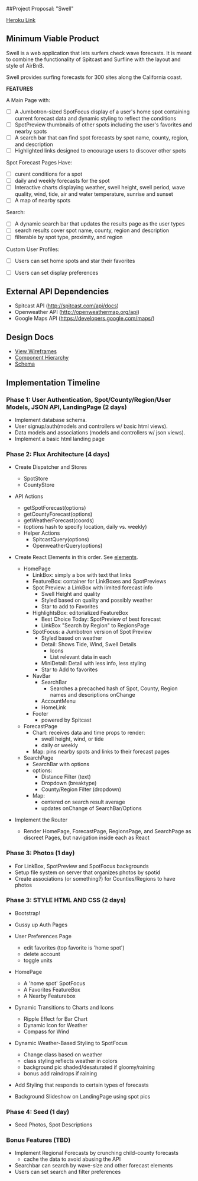 ##Project Proposal: "Swell"

[Heroku Link][heroku]

[heroku]: http://surfswell.herokuapp.com

## Minimum Viable Product

Swell is a web application that lets surfers check wave forecasts. It is meant to combine the functionality of Spitcast and Surfline with the layout and style of AirBnB.

Swell provides surfing forecasts for 300 sites along the California coast.

**FEATURES**

A Main Page with:
- [ ] A Jumbotron-sized SpotFocus display of a user's home spot containing current forecast data and dynamic styling to reflect the conditions
- [ ] SpotPreview thumbnails of other spots including the user's favorites and nearby spots
- [ ] A search bar that can find spot forecasts by spot name, county, region, and description
- [ ] Highlighted links designed to encourage users to discover other spots

Spot Forecast Pages Have:
- [ ] curent conditions for a spot
- [ ] daily and weekly forecasts for the spot
- [ ] Interactive charts displaying weather, swell height, swell period, wave quality, wind, tide, air and water temperature, sunrise and sunset
- [ ] A map of nearby spots

Search: 
- [ ] A dynamic search bar that updates the results page as the user types
- [ ] search results cover spot name, county, region and description
- [ ] filterable by spot type, proximity, and region

Custom User Profiles:
- [ ] Users can set home spots and star their favorites
- [ ] Users can set display preferences


## External API Dependencies
- Spitcast API (http://spitcast.com/api/docs)
- Openweather API (http://openweathermap.org/api)
- Google Maps API (https://developers.google.com/maps/)

## Design Docs
* [View Wireframes][view]
* [Component Hierarchy][elements]
* [Schema][db-schema]

[view]: ./docs/wireframes/views.png
[elements]: ./docs/wireframes/elements.txt
[db-schema]: ./docs/wireframes/db-schema.txt

## Implementation Timeline

### Phase 1: User Authentication, Spot/County/Region/User Models, JSON API, LandingPage (2 days)

* Implement database schema.
* User signup/auth(models and controllers w/ basic html views).
* Data models and associations (models and controllers w/ json views).
* Implement a basic html landing page

### Phase 2: Flux Architecture (4 days)

* Create Dispatcher and Stores
	* SpotStore
	* CountyStore
* API Actions
	* getSpotForecast(options)
	* getCountyForecast(options)
	* getWeatherForecast(coords)
	* (options hash to specify location, daily vs. weekly)
	* Helper Actions
		* SpitcastQuery(options)
		* OpenweatherQuery(options)

* Create React Elements in this order. See [elements][elements].
	* HomePage
		* LinkBox: simply a box with text that links
		* FeatureBox: container for LinkBoxes and SpotPreviews
		* Spot Preview: a LinkBox with limited forecast info
			* Swell Height and quality
			* Styled based on quality and possibly weather
			* Star to add to Favorites
		* HighlightsBox: editorialized FeatureBox
			* Best Choice Today: SpotPreview of best forecast
			* LinkBox "Search by Region" to RegionsPage
		* SpotFocus: a Jumbotron version of Spot Preview
			* Styled based on weather
			* Detail: Shows Tide, Wind, Swell Details
				* Icons
				* List relevant data in each
			* MiniDetail: Detail with less info, less styling
			* Star to Add to favorites
		* NavBar
			* SearchBar
				* Searches a precached hash of Spot, County, Region names and descriptions onChange
			* AccountMenu
			* HomeLink
		* Footer
			* powered by Spitcast
	* ForecastPage
		* Chart: receives data and time props to render:
			* swell height, wind, or tide
			* daily or weekly
		* Map: pins nearby spots and links to their forecast pages
	* SearchPage
		* SearchBar with options
		* options: 
			* Distance Filter (text)
			* Dropdown (breaktype)
			* County/Region Filter (dropdown)
		* Map:
			* centered on search result average
			* updates onChange of SearchBar/Options

* Implement the Router
	* Render HomePage, ForecastPage, RegionsPage, and SearchPage as discreet Pages, but navigation inside each as React

### Phase 3: Photos (1 day)

* For LinkBox, SpotPreview and SpotFocus backgrounds
* Setup file system on server that organizes photos by spotid
* Create associations (or something?) for Counties/Regions to have photos 

### Phase 3: STYLE HTML AND CSS (2 days)

* Bootstrap!
* Gussy up Auth Pages
* User Preferences Page
	* edit favorites (top favorite is 'home spot')
	* delete account
	* toggle units

* HomePage
	* A 'home spot' SpotFocus
	* A Favorites FeatureBox
	* A Nearby Featurebox

* Dynamic Transitions to Charts and Icons
	* Ripple Effect for Bar Chart
	* Dynamic Icon for Weather
	* Compass for Wind

* Dynamic Weather-Based Styling to SpotFocus 
	* Change class based on weather
	* class styling reflects weather in colors
	* background pic shaded/desaturated if gloomy/raining
	* bonus add raindrops if raining

* Add Styling that responds to certain types of forecasts

* Background Slideshow on LandingPage using spot pics

### Phase 4: Seed (1 day)

* Seed Photos, Spot Descriptions

### Bonus Features (TBD)

* Implement Regional Forecasts by crunching child-county forecasts
	* cache the data to avoid abusing the API
* Searchbar can search by wave-size and other forecast elements
* Users can set search and filter preferences


